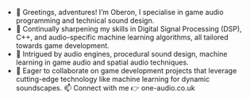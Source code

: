 - 👋 Greetings, adventures! I’m Oberon, I specialise in game audio programming and technical sound design.
- 🌱 Continually sharpening my skills in Digital Signal Processing (DSP), C++, and audio-specific machine learning algorithms, all tailored towards game development.
- 👀 Intrigued by audio engines, procedural sound design, machine learning in game audio and spatial audio techniques.
- 💞️ Eager to collaborate on game development projects that leverage cutting-edge technology like machine learning for dynamic soundscapes.
📫 Connect with me 👉 one-audio.co.uk

<!---
0bi0n3/0bi0n3 is a ✨ special ✨ repository because its `README.md` (this file) appears on your GitHub profile.
You can click the Preview link to take a look at your changes.
--->
